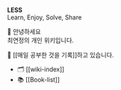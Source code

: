 
**LESS**   
Learn, Enjoy, Solve, Share 

👋  안녕하세요  
최연정의 개인 위키입니다.  

📝 [[매일 공부한 것을 기록]]하고 있습니다.  
- 🗂 [[wiki-index]]
- 📚 [[Book-list]]